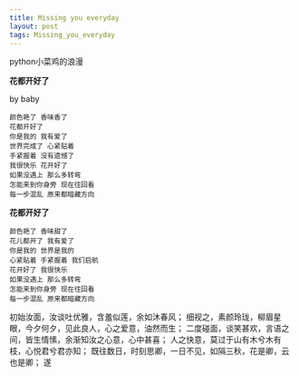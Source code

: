 ```yaml
---
title: Missing you everyday
layout: post
tags: Missing_you_everyday
---
```

python小菜鸡的浪漫

**花都开好了** 

by baby

    颜色艳了 香味香了 
    花都开好了
    你是我的 我有爱了
    世界完成了 心紧贴着
    手紧握着 没有遗憾了
    我很快乐 花开好了
    如果没遇上 那么多转弯
    怎能来到你身旁 现在往回看
    每一步混乱 原来都暗藏方向
    
**花都开好了** 

    颜色艳了 香味甜了 
    花儿都开了 我有爱了
    你是我的 世界是我的
    心紧贴着 手紧握着 我们启航
    花开好了 我很快乐 
    如果没遇上 那么多转弯
    怎能来到你身旁 现在往回看
    每一步混乱 原来都暗藏方向

初始汝面，汝谈吐优雅，含羞似莲，余如沐春风；
细视之，素颜玲珑，柳眉星眼，今夕何夕，见此良人，心之爱意，油然而生；
二度碰面，谈笑甚欢，言语之间，皆生情愫，余渐知汝之心意，心中甚喜；
人之快意，莫过于山有木兮木有枝，心悦君兮君亦知；
既往数日，时刻思卿，一日不见，如隔三秋，花是卿，云也是卿；
遂



